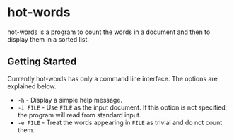 # hot-words

hot-words is a program to count the words in a document and then to display them in a sorted list.

## Getting Started

Currently hot-words has only a command line interface. The options are explained below.

* `-h` - Display a simple help message.
* `-i FILE` - Use `FILE` as the input document. If this option is not specified, the program will read from standard input.
* `-e FILE` - Treat the words appearing in `FILE` as trivial and do not count them.